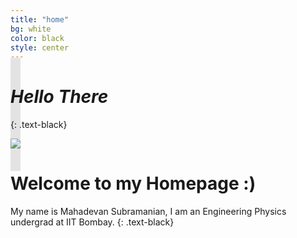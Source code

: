 ```yaml
---
title: "home"
bg: white
color: black
style: center
---
```


# *Hello There*
{: .text-black}


<span class="fa-stack subtlecircle" style="font-size:150px; background:rgba(0,0,0,0.1)">
  <img src="https://raw.githubusercontent.com/mahadevans2432/mahadevans2432.github.io/master/img/me.jpeg" class="myimg" />
</span>

# Welcome to my Homepage :)
My name is Mahadevan Subramanian, I am an Engineering Physics undergrad at IIT Bombay.
{: .text-black}


